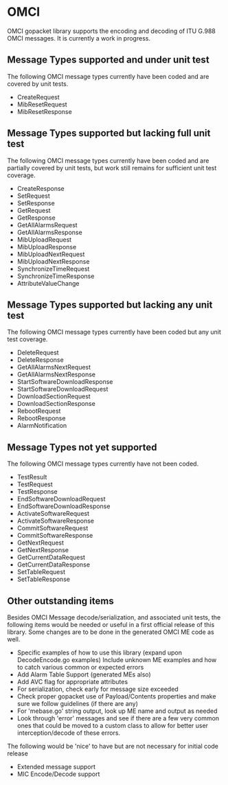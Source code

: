 # OMCI

OMCI gopacket library supports the encoding and decoding of ITU G.988 OMCI
messages. It is currently a work in progress.

## Message Types supported and under unit test
The following OMCI message types currently have been coded and are covered
by unit tests.

 - CreateRequest
 - MibResetRequest
 - MibResetResponse

 

## Message Types supported but lacking full unit test
The following OMCI message types currently have been coded and are partially covered
by unit tests, but work still remains for sufficient unit test coverage.

 - CreateResponse
 - SetRequest
 - SetResponse
 - GetRequest
 - GetResponse
 - GetAllAlarmsRequest
 - GetAllAlarmsResponse
 - MibUploadRequest
 - MibUploadResponse
 - MibUploadNextRequest
 - MibUploadNextResponse
 - SynchronizeTimeRequest
 - SynchronizeTimeResponse
 - AttributeValueChange

## Message Types supported but lacking any unit test
The following OMCI message types currently have been coded but any unit test coverage.

 - DeleteRequest
 - DeleteResponse
 - GetAllAlarmsNextRequest
 - GetAllAlarmsNextResponse
 - StartSoftwareDownloadResponse
 - StartSoftwareDownloadRequest
 - DownloadSectionRequest
 - DownloadSectionResponse
 - RebootRequest
 - RebootResponse
 - AlarmNotification
 
## Message Types not yet supported

The following OMCI message types currently have not been coded.

 - TestResult
 - TestRequest
 - TestResponse
 - EndSoftwareDownloadRequest
 - EndSoftwareDownloadResponse
 - ActivateSoftwareRequest
 - ActivateSoftwareResponse
 - CommitSoftwareRequest
 - CommitSoftwareResponse
 - GetNextRequest
 - GetNextResponse
 - GetCurrentDataRequest
 - GetCurrentDataResponse
 - SetTableRequest
 - SetTableResponse

## Other outstanding items

Besides OMCI Message decode/serialization, and associated unit tests, the following items
would be needed or useful in a first official release of this library. Some changes are
to be done in the generated OMCI ME code as well.

 - Specific examples of how to use this library (expand upon DecodeEncode.go examples)
   Include unknown ME examples and how to catch various common or expected errors
 - Add Alarm Table Support (generated MEs also)
 - Add AVC flag for appropriate attributes
 - For serialization, check early for message size exceeded
 - Check proper gopacket use of Payload/Contents properties and make sure we
   follow guidelines (if there are any)
 - For 'mebase.go' string output, look up ME name and output as needed
 - Look through 'error' messages and see if there are a few very common ones that
   could be moved to a custom class to allow for better user interception/decode of
   these errors.
 
The following would be 'nice' to have but are not necessary for initial code release
 - Extended message support
 - MIC Encode/Decode support

